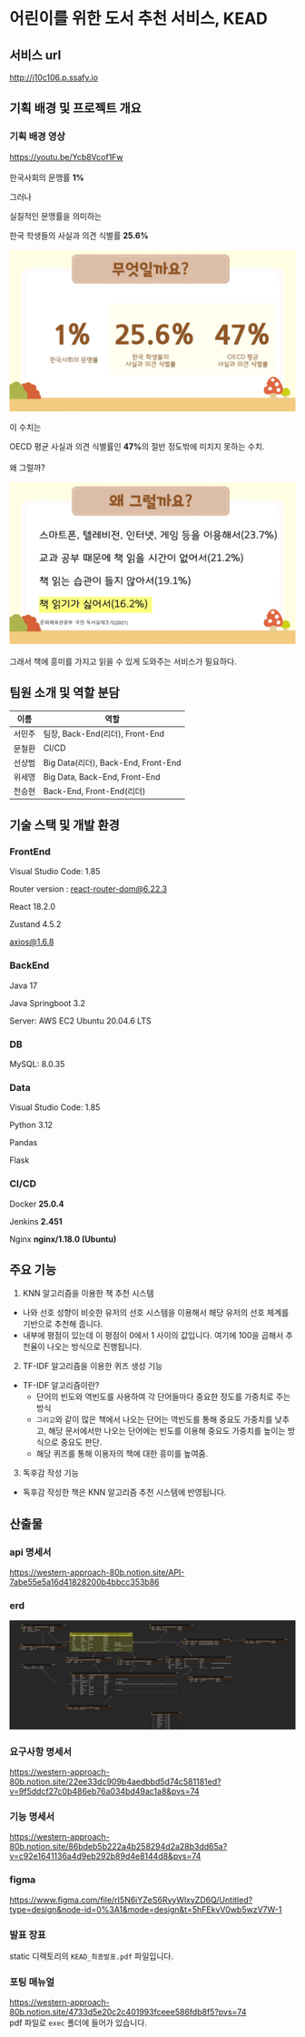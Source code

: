 # 어린이를 위한 도서 추천 서비스, KEAD

## 서비스 url

http://j10c106.p.ssafy.io

## 기획 배경 및 프로젝트 개요

### 기획 배경 영상

https://youtu.be/Ycb8Vcof1Fw
<br><br>
한국사회의 문맹률 <b>1%</b>

그러나

실질적인 문맹률을 의미하는

한국 학생들의 사실과 의견 식별률 <b>25.6%</b>
<br><br>
<img src="static/기획의도1.JPG">

이 수치는

OECD 평균 사실과 의견 식별률인 <b>47%</b>의 절반 정도밖에 미치지 못하는 수치.<br>
<br>왜 그럴까?
<br><br>
<img src="static/기획의도2.JPG">
<br>
<br>
그래서 책에 흥미를 가지고 읽을 수 있게 도와주는 서비스가 필요하다.

## 팀원 소개 및 역할 분담

| 이름   | 역할                                |
| ------ | ----------------------------------- |
| 서민주 | 팀장, Back-End(리더), Front-End     |
| 문철환 | CI/CD                               |
| 선상범 | Big Data(리더), Back-End, Front-End |
| 위세영 | Big Data, Back-End, Front-End       |
| 천승현 | Back-End, Front-End(리더)           |

## 기술 스택 및 개발 환경

### FrontEnd

Visual Studio Code: 1.85

Router version : react-router-dom@6.22.3

React 18.2.0

Zustand 4.5.2

axios@1.6.8

### BackEnd

Java 17

Java Springboot 3.2

Server: AWS EC2 Ubuntu 20.04.6 LTS

### DB

MySQL: 8.0.35

### Data

Visual Studio Code: 1.85

Python 3.12

Pandas

Flask

### CI/CD

Docker **25.0.4**

Jenkins **2.451**

Nginx **nginx/1.18.0 (Ubuntu)**

## 주요 기능

1. KNN 알고리즘을 이용한 책 추천 시스템

- 나와 선호 성향이 비슷한 유저의 선호 시스템을 이용해서 해당 유저의 선호 체계를 기반으로 추천해 줍니다.
- 내부에 평점이 있는데 이 평점이 0에서 1 사이의 값입니다. 여기에 100을 곱해서 추천율이 나오는 방식으로 진행됩니다.<br>

2. TF-IDF 알고리즘을 이용한 퀴즈 생성 기능

- TF-IDF 알고리즘이란?
  - 단어의 빈도와 역빈도를 사용하여 각 단어들마다 중요한 정도를 가중치로 주는 방식
  - `그리고`와 같이 많은 책에서 나오는 단어는 역빈도를 통해 중요도 가중치를 낮추고, 해당 문서에서만 나오는 단어에는 빈도를 이용해 중요도 가중치를 높이는 방식으로 중요도 판단.
  - 해당 퀴즈를 통해 이용자의 책에 대한 흥미를 높여줌.

3. 독후감 작성 기능

- 독후감 작성한 책은 KNN 알고리즘 추천 시스템에 반영됩니다.<br>

## 산출물

### api 명세서

https://western-approach-80b.notion.site/API-7abe55e5a16d41828200b4bbcc353b86

### erd

<img src="static/C106_ERD.png">

### 요구사항 명세서

https://western-approach-80b.notion.site/22ee33dc909b4aedbbd5d74c581181ed?v=9f5ddcf27c0b486eb76a034bd49ac1a8&pvs=74

### 기능 명세서

https://western-approach-80b.notion.site/86bdeb5b222a4b258294d2a28b3dd65a?v=c92e1641136a4d9eb292b89d4e8144d8&pvs=74

### figma

https://www.figma.com/file/rI5N6iYZeS6RvyWlxyZD6Q/Untitled?type=design&node-id=0%3A1&mode=design&t=5hFEkvV0wb5wzV7W-1

### 발표 장표

static 디렉토리의 `KEAD_최종발표.pdf` 파일입니다.

### 포팅 매뉴얼

https://western-approach-80b.notion.site/4733d5e20c2c401993fceee586fdb8f5?pvs=74<br>
pdf 파일로 `exec` 폴더에 들어가 있습니다.
